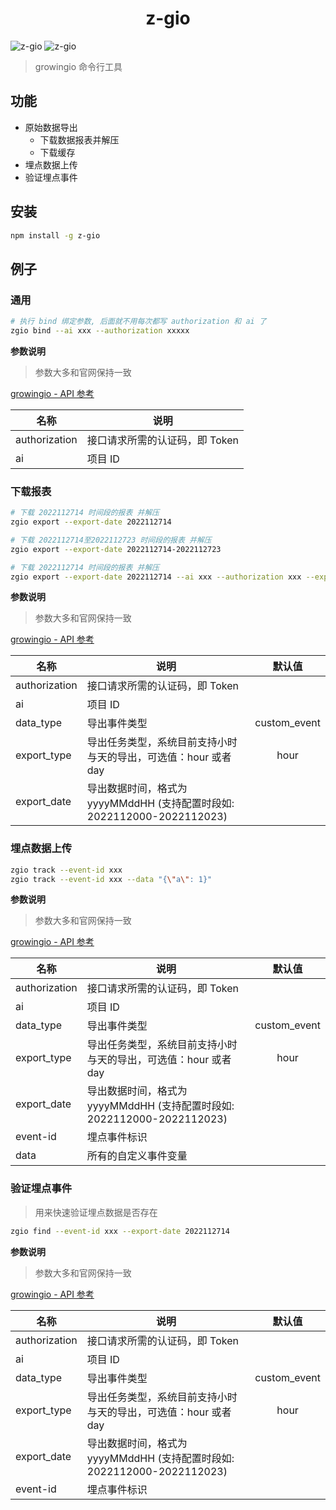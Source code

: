 <h1 align="center">z-gio</h1>

![z-gio](https://img.shields.io/npm/v/z-gio.svg?style=flat-square) ![z-gio](https://img.shields.io/npm/dt/z-gio.svg)

> growingio 命令行工具

## 功能

- 原始数据导出
  - 下载数据报表并解压
  - 下载缓存
- 埋点数据上传
- 验证埋点事件

## 安装

```sh
npm install -g z-gio
```

## 例子

### 通用

```sh
# 执行 bind 绑定参数, 后面就不用每次都写 authorization 和 ai 了
zgio bind --ai xxx --authorization xxxxx
```

**参数说明**

> 参数大多和官网保持一致

[growingio - API 参考](https://growingio.gitbook.io/v3/developer-manual/api-reference/authenticate)

| 名称          | 说明                           |
| ------------- | ------------------------------ |
| authorization | 接口请求所需的认证码，即 Token |
| ai            | 项目 ID                        |

### 下载报表

```sh
# 下载 2022112714 时间段的报表 并解压
zgio export --export-date 2022112714

# 下载 2022112714至2022112723 时间段的报表 并解压
zgio export --export-date 2022112714-2022112723

# 下载 2022112714 时间段的报表 并解压
zgio export --export-date 2022112714 --ai xxx --authorization xxx --export-type hour --data-type custom_event
```

**参数说明**

> 参数大多和官网保持一致

[growingio - API 参考](https://growingio.gitbook.io/v3/developer-manual/api-reference/authenticate)

| 名称          | 说明                                                                    |    默认值    |
| ------------- | ----------------------------------------------------------------------- | :----------: |
| authorization | 接口请求所需的认证码，即 Token                                          |              |
| ai            | 项目 ID                                                                 |              |
| data_type     | 导出事件类型                                                            | custom_event |
| export_type   | 导出任务类型，系统目前支持小时与天的导出，可选值：hour 或者 day         |     hour     |
| export_date   | 导出数据时间，格式为 yyyyMMddHH (支持配置时段如: 2022112000-2022112023) |              |

### 埋点数据上传

```sh
zgio track --event-id xxx
zgio track --event-id xxx --data "{\"a\": 1}"
```

**参数说明**

> 参数大多和官网保持一致

[growingio - API 参考](https://growingio.gitbook.io/v3/developer-manual/api-reference/authenticate)

| 名称          | 说明                                                                    |    默认值    |
| ------------- | ----------------------------------------------------------------------- | :----------: |
| authorization | 接口请求所需的认证码，即 Token                                          |              |
| ai            | 项目 ID                                                                 |              |
| data_type     | 导出事件类型                                                            | custom_event |
| export_type   | 导出任务类型，系统目前支持小时与天的导出，可选值：hour 或者 day         |     hour     |
| export_date   | 导出数据时间，格式为 yyyyMMddHH (支持配置时段如: 2022112000-2022112023) |              |
| event-id      | 埋点事件标识                                                            |              |
| data          | 所有的自定义事件变量                                                    |              |

### 验证埋点事件

> 用来快速验证埋点数据是否存在

```sh
zgio find --event-id xxx --export-date 2022112714
```

**参数说明**

> 参数大多和官网保持一致

[growingio - API 参考](https://growingio.gitbook.io/v3/developer-manual/api-reference/authenticate)

| 名称          | 说明                                                                    |    默认值    |
| ------------- | ----------------------------------------------------------------------- | :----------: |
| authorization | 接口请求所需的认证码，即 Token                                          |              |
| ai            | 项目 ID                                                                 |              |
| data_type     | 导出事件类型                                                            | custom_event |
| export_type   | 导出任务类型，系统目前支持小时与天的导出，可选值：hour 或者 day         |     hour     |
| export_date   | 导出数据时间，格式为 yyyyMMddHH (支持配置时段如: 2022112000-2022112023) |              |
| event-id      | 埋点事件标识                                                            |              |
